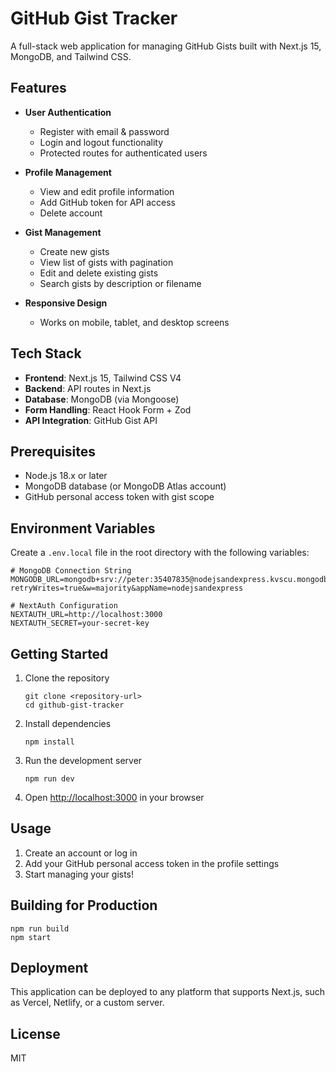 # GitHub Gist Tracker

A full-stack web application for managing GitHub Gists built with Next.js 15, MongoDB, and Tailwind CSS.

## Features

- **User Authentication**

  - Register with email & password
  - Login and logout functionality
  - Protected routes for authenticated users

- **Profile Management**

  - View and edit profile information
  - Add GitHub token for API access
  - Delete account

- **Gist Management**

  - Create new gists
  - View list of gists with pagination
  - Edit and delete existing gists
  - Search gists by description or filename

- **Responsive Design**
  - Works on mobile, tablet, and desktop screens

## Tech Stack

- **Frontend**: Next.js 15, Tailwind CSS V4
- **Backend**: API routes in Next.js
- **Database**: MongoDB (via Mongoose)
- **Form Handling**: React Hook Form + Zod
- **API Integration**: GitHub Gist API

## Prerequisites

- Node.js 18.x or later
- MongoDB database (or MongoDB Atlas account)
- GitHub personal access token with gist scope

## Environment Variables

Create a `.env.local` file in the root directory with the following variables:

```
# MongoDB Connection String
MONGODB_URL=mongodb+srv://peter:35407835@nodejsandexpress.kvscu.mongodb.net/Technical?retryWrites=true&w=majority&appName=nodejsandexpress

# NextAuth Configuration
NEXTAUTH_URL=http://localhost:3000
NEXTAUTH_SECRET=your-secret-key
```

## Getting Started

1. Clone the repository

   ```
   git clone <repository-url>
   cd github-gist-tracker
   ```

2. Install dependencies

   ```
   npm install
   ```

3. Run the development server

   ```
   npm run dev
   ```

4. Open [http://localhost:3000](http://localhost:3000) in your browser

## Usage

1. Create an account or log in
2. Add your GitHub personal access token in the profile settings
3. Start managing your gists!

## Building for Production

```
npm run build
npm start
```

## Deployment

This application can be deployed to any platform that supports Next.js, such as Vercel, Netlify, or a custom server.

## License

MIT
